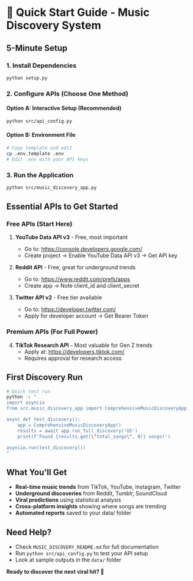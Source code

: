 # 🚀 Quick Start Guide - Music Discovery System

## 5-Minute Setup

### 1. Install Dependencies
```bash
python setup.py
```

### 2. Configure APIs (Choose One Method)

#### Option A: Interactive Setup (Recommended)
```bash
python src/api_config.py
```

#### Option B: Environment File
```bash
# Copy template and edit
cp .env.template .env
# Edit .env with your API keys
```

### 3. Run the Application
```bash
python src/music_discovery_app.py
```

## Essential APIs to Get Started

### Free APIs (Start Here)
1. **YouTube Data API v3** - Free, most important
   - Go to: https://console.developers.google.com/
   - Create project → Enable YouTube Data API v3 → Get API key

2. **Reddit API** - Free, great for underground trends
   - Go to: https://www.reddit.com/prefs/apps
   - Create app → Note client_id and client_secret

3. **Twitter API v2** - Free tier available
   - Go to: https://developer.twitter.com/
   - Apply for developer account → Get Bearer Token

### Premium APIs (For Full Power)
4. **TikTok Research API** - Most valuable for Gen Z trends
   - Apply at: https://developers.tiktok.com/
   - Requires approval for research access

## First Discovery Run

```bash
# Quick test run
python -c "
import asyncio
from src.music_discovery_app import ComprehensiveMusicDiscoveryApp

async def test_discovery():
    app = ComprehensiveMusicDiscoveryApp()
    results = await app.run_full_discovery('US')
    print(f'Found {results.get(\"total_songs\", 0)} songs!')

asyncio.run(test_discovery())
"
```

## What You'll Get

- **Real-time music trends** from TikTok, YouTube, Instagram, Twitter
- **Underground discoveries** from Reddit, Tumblr, SoundCloud  
- **Viral predictions** using statistical analysis
- **Cross-platform insights** showing where songs are trending
- **Automated reports** saved to your data/ folder

## Need Help?

- Check `MUSIC_DISCOVERY_README.md` for full documentation
- Run `python src/api_config.py` to test your API setup
- Look at sample outputs in the `data/` folder

**Ready to discover the next viral hit? 🎵**